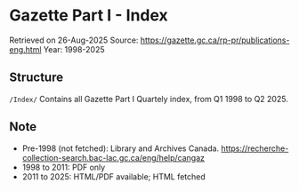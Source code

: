# Gazette Part I - Index

Retrieved on 26-Aug-2025
Source: <https://gazette.gc.ca/rp-pr/publications-eng.html>
Year: 1998-2025

## Structure

`/Index/` Contains all Gazette Part I Quartely index, from Q1 1998 to Q2 2025.

## Note
- Pre-1998 (not fetched): Library and Archives Canada. <https://recherche-collection-search.bac-lac.gc.ca/eng/help/cangaz>
- 1998 to 2011: PDF only
- 2011 to 2025: HTML/PDF available; HTML fetched
